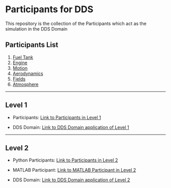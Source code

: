 # Participants for DDS

This repository is the collection of the Participants which act as the simulation in the DDS Domain

## Participants List
1. [Fuel Tank](src/client_main/DDS_2/client_2.1_fuel_tank.py)
2. [Engine](src/client_main/DDS_2/client_2.2_engine.py)
3. [Motion](src/client_main/DDS_2/client_2.3_motion.py)
4. [Aerodynamics](src/client_main/DDS_2/client_2.4_aerodynamics.py)
5. [Fields](src/client_main/DDS_2/client_2.5_fields.py)
6. [Atmosphere](src/client_main/DDS_2/client_2.6_atmoshpere.py)

---

## Level 1
* Participants: [Link to Participants in Level 1](https://github.com/linjorejoy-msc-project/Simulation/tree/level_1/src/client_main/DDS_2)

* DDS Domain: [Link to DDS Domain application of Level 1](https://github.com/linjorejoy-msc-project/visualization-gui/blob/level_1/src/main/cli_server.py)

---
## Level 2
* Python Participants: [Link to Participants in Level 2](https://github.com/linjorejoy-msc-project/Simulation/tree/level_2/src/client_main/DDS_2)

* MATLAB Participant: [Link to MATLAB Participant in Level 2](https://github.com/linjorejoy-msc-project/matlab-code)

* DDS Domain: [Link to DDS Domain application of Level 2](https://github.com/linjorejoy-msc-project/visualization-gui/blob/level_2/src/main/cli_server.py)


